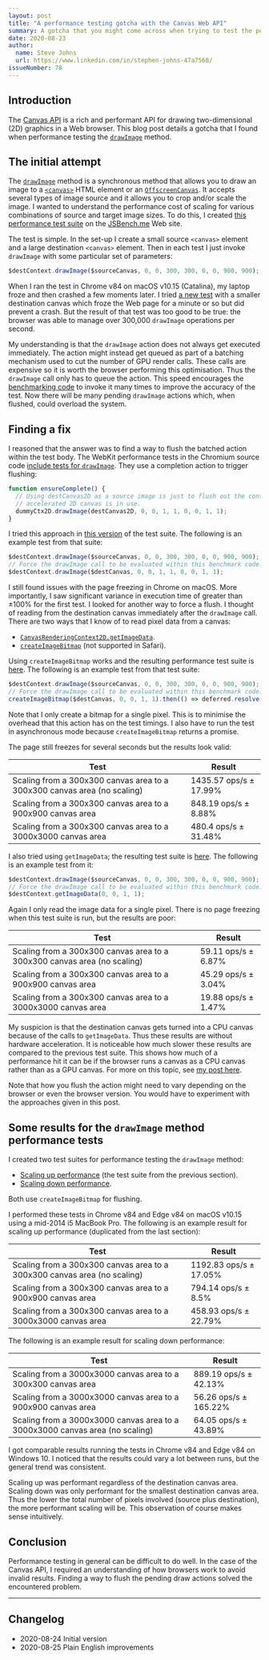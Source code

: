```yaml
---
layout: post
title: "A performance testing gotcha with the Canvas Web API"
summary: A gotcha that you might come across when trying to test the performance of methods of the Canvas API.
date: 2020-08-23
author:
  name: Steve Johns
  url: https://www.linkedin.com/in/stephen-johns-47a7568/
issueNumber: 78
---
```


## Introduction

The [Canvas API](https://developer.mozilla.org/en-US/docs/Web/API/Canvas_API) is a rich and performant API for drawing two-dimensional (2D) graphics in a Web browser. This blog post details a gotcha that I found when performance testing the [`drawImage`](https://developer.mozilla.org/en-US/docs/Web/API/CanvasRenderingContext2D/drawImage) method.

## The initial attempt

The [`drawImage`](https://developer.mozilla.org/en-US/docs/Web/API/CanvasRenderingContext2D/drawImage) method is a synchronous method that allows you to draw an image to a [`<canvas>`](https://developer.mozilla.org/en-US/docs/Web/HTML/Element/canvas) HTML element or an [`OffscreenCanvas`](https://developer.mozilla.org/en-US/docs/Web/API/OffscreenCanvas). It accepts several types of image source and it allows you to crop and/or scale the image. I wanted to understand the performance cost of scaling for various combinations of source and target image sizes. To do this, I created [this performance test suite](https://jsbench.me/1dke2mcybs/2) on the [JSBench.me](https://jsbench.me/) Web site.

The test is simple. In the set-up I create a small source `<canvas>` element and a large destination `<canvas>` element. Then in each test I just invoke `drawImage` with some particular set of parameters:

```js
$destContext.drawImage($sourceCanvas, 0, 0, 300, 300, 0, 0, 900, 900);
```

When I ran the test in Chrome v84 on macOS v10.15 (Catalina), my laptop froze and then crashed a few moments later. I tried [a new test](https://jsbench.me/nmke2uordl/1) with a smaller destination canvas which froze the Web page for a minute or so but did prevent a crash. But the result of that test was too good to be true: the browser was able to manage over 300,000 `drawImage` operations per second.

My understanding is that the `drawImage` action does not always get executed immediately. The action might instead get queued as part of a batching mechanism used to cut the number of GPU render calls. These calls are expensive so it is worth the browser performing this optimisation. Thus the `drawImage` call only has to queue the action. This speed encourages the [benchmarking code](https://benchmarkjs.com/) to invoke it many times to improve the accuracy of the test. Now there will be many pending `drawImage` actions which, when flushed, could overload the system.

## Finding a fix

I reasoned that the answer was to find a way to flush the batched action within the test body. The WebKit performance tests in the Chromium source code [include tests for `drawImage`](https://github.com/chromium/chromium/blob/2ca8c5037021c9d2ecc00b787d58a31ed8fc8bcb/third_party/blink/perf_tests/canvas/draw-dynamic-canvas-2d-to-hw-accelerated-canvas-2d.html). They use a completion action to trigger flushing:

```js
function ensureComplete() {
  // Using destCanvas2D as a source image is just to flush out the content when
  // accelerated 2D canvas is in use.
  dummyCtx2D.drawImage(destCanvas2D, 0, 0, 1, 1, 0, 0, 1, 1);
}
```

I tried this approach in [this version](https://jsbench.me/h9ke2s1seb) of the test suite. The following is an example test from that suite:

```js
$destContext.drawImage($sourceCanvas, 0, 0, 300, 300, 0, 0, 900, 900);
// Force the drawImage call to be evaluated within this benchmark code:
$destContext.drawImage($destCanvas, 0, 0, 1, 1, 0, 0, 1, 1);
```

I still found issues with the page freezing in Chrome on macOS. More importantly, I saw significant variance in execution time of greater than ±100% for the first test. I looked for another way to force a flush. I thought of reading from the destination canvas immediately after the `drawImage` call. There are two ways that I know of to read pixel data from a canvas:

- [`CanvasRenderingContext2D.getImageData`](https://developer.mozilla.org/en-US/docs/Web/API/CanvasRenderingContext2D/getImageData).
- [`createImageBitmap`](https://developer.mozilla.org/en-US/docs/Web/API/WindowOrWorkerGlobalScope/createImageBitmap) (not supported in Safari).

Using `createImageBitmap` works and the resulting performance test suite is [here](https://jsbench.me/ooke36wtsw/1). The following is an example test from that test suite:

```js
$destContext.drawImage($sourceCanvas, 0, 0, 300, 300, 0, 0, 900, 900);
// Force the drawImage call to be evaluated within this benchmark code:
createImageBitmap($destCanvas, 0, 0, 1, 1).then(() => deferred.resolve());
```

Note that I only create a bitmap for a single pixel. This is to minimise the overhead that this action has on the test timings. I also have to run the test in asynchronous mode because `createImageBitmap` returns a promise.

The page still freezes for several seconds but the results look valid:

| Test                                                                     | Result                 |
| ------------------------------------------------------------------------ | ---------------------- |
| Scaling from a 300x300 canvas area to a 300x300 canvas area (no scaling) | 1435.57 ops/s ± 17.99% |
| Scaling from a 300x300 canvas area to a 900x900 canvas area              | 848.19 ops/s ± 8.88%   |
| Scaling from a 300x300 canvas area to a 3000x3000 canvas area            | 480.4 ops/s ± 31.48%   |

I also tried using `getImageData`; the resulting test suite is [here](https://jsbench.me/0eke37hgep/1). The following is an example test from it:

```js
$destContext.drawImage($sourceCanvas, 0, 0, 300, 300, 0, 0, 900, 900);
// Force the drawImage call to be evaluated within this benchmark code:
$destContext.getImageData(0, 0, 1, 1);
```

Again I only read the image data for a single pixel. There is no page freezing when this test suite is run, but the results are poor:

| Test                                                                     | Result              |
| ------------------------------------------------------------------------ | ------------------- |
| Scaling from a 300x300 canvas area to a 300x300 canvas area (no scaling) | 59.11 ops/s ± 6.87% |
| Scaling from a 300x300 canvas area to a 900x900 canvas area              | 45.29 ops/s ± 3.04% |
| Scaling from a 300x300 canvas area to a 3000x3000 canvas area            | 19.88 ops/s ± 1.47% |

My suspicion is that the destination canvas gets turned into a CPU canvas because of the calls to `getImageData`. Thus these results are without hardware acceleration. It is noticeable how much slower these results are compared to the previous test suite. This shows how much of a performance hit it can be if the browser runs a canvas as a CPU canvas rather than as a GPU canvas. For more on this topic, see [my post here](/blog/posts/2020/08/21/cpu-versus-gpu-with-the-canvas-web-api).

Note that how you flush the action might need to vary depending on the browser or even the browser version. You would have to experiment with the approaches given in this post.

## Some results for the `drawImage` method performance tests

I created two test suites for performance testing the `drawImage` method:

- [Scaling up performance](https://jsbench.me/ooke36wtsw/1) (the test suite from the previous section).
- [Scaling down performance](https://jsbench.me/cake67gtlb/1).

Both use `createImageBitmap` for flushing.

I performed these tests in Chrome v84 and Edge v84 on macOS v10.15 using a mid-2014 i5 MacBook Pro. The following is an example result for scaling up performance (duplicated from the last section):

| Test                                                                     | Result                 |
| ------------------------------------------------------------------------ | ---------------------- |
| Scaling from a 300x300 canvas area to a 300x300 canvas area (no scaling) | 1192.83 ops/s ± 17.05% |
| Scaling from a 300x300 canvas area to a 900x900 canvas area              | 794.14 ops/s ± 8.5%    |
| Scaling from a 300x300 canvas area to a 3000x3000 canvas area            | 458.93 ops/s ± 22.79%  |

The following is an example result for scaling down performance:

| Test                                                                         | Result                |
| ---------------------------------------------------------------------------- | --------------------- |
| Scaling from a 3000x3000 canvas area to a 300x300 canvas area                | 889.19 ops/s ± 42.13% |
| Scaling from a 3000x3000 canvas area to a 900x900 canvas area                | 56.26 ops/s ± 165.22% |
| Scaling from a 3000x3000 canvas area to a 3000x3000 canvas area (no scaling) | 64.05 ops/s ± 43.89%  |

I got comparable results running the tests in Chrome v84 and Edge v84 on Windows 10. I noticed that the results could vary a lot between runs, but the general trend was consistent.

Scaling up was performant regardless of the destination canvas area. Scaling down was only performant for the smallest destination canvas area. Thus the lower the total number of pixels involved (source plus destination), the more performant scaling will be. This observation of course makes sense intuitively.

## Conclusion

Performance testing in general can be difficult to do well. In the case of the Canvas API, I required an understanding of how browsers work to avoid invalid results. Finding a way to flush the pending draw actions solved the encountered problem.

---

## Changelog

- 2020-08-24 Initial version
- 2020-08-25 Plain English improvements
